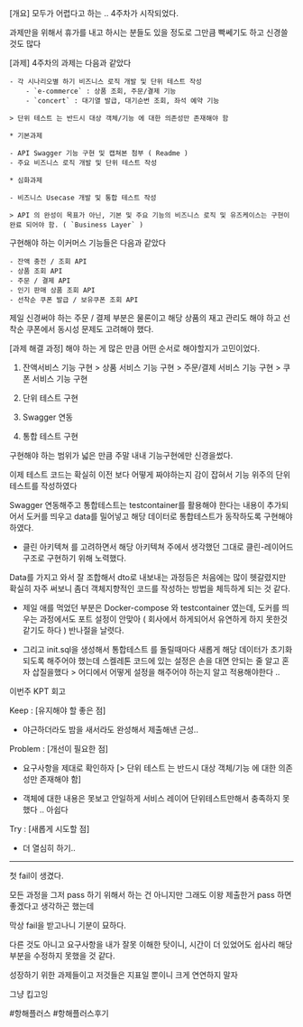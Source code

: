 [개요]
모두가 어렵다고 하는 .. 4주차가 시작되었다. 

과제만을 위해서 휴가를 내고 하시는 분들도 있을 정도로 그만큼 빡쎄기도 하고 신경쓸것도 많다

 

[과제]
4주차의 과제는 다음과 같았다 

```
- 각 시나리오별 하기 비즈니스 로직 개발 및 단위 테스트 작성
    - `e-commerce` : 상품 조회, 주문/결제 기능
    - `concert` : 대기열 발급, 대기순번 조회, 좌석 예약 기능

> 단위 테스트 는 반드시 대상 객체/기능 에 대한 의존성만 존재해야 함

* 기본과제

- API Swagger 기능 구현 및 캡쳐본 첨부 ( Readme )
- 주요 비즈니스 로직 개발 및 단위 테스트 작성

* 심화과제

- 비즈니스 Usecase 개발 및 통합 테스트 작성

> API 의 완성이 목표가 아닌, 기본 및 주요 기능의 비즈니스 로직 및 유즈케이스는 구현이 완료 되어야 함. ( `Business Layer` )
 ```

구현해야 하는 이커머스 기능들은 다음과 같았다

```
- 잔액 충전 / 조회 API
- 상품 조회 API
- 주문 / 결제 API
- 인기 판매 상품 조회 API
- 선착순 쿠폰 발급 / 보유쿠폰 조회 API
 ```


제일 신경써야 하는 주문 / 결제 부분은 물론이고 해당 상품의 재고 관리도 해야 하고 선착순 쿠폰에서 동시성 문제도 고려해야 했다. 

 

[과제 해결 과정]
해야 하는 게 많은 만큼 어떤 순서로 해야할지가 고민이었다. 

 

1. 잔액서비스 기능 구현 > 상품 서비스 기능 구현 > 주문/결제 서비스 기능 구현 > 쿠폰 서비스 기능 구현

2. 단위 테스트 구현

3. Swagger 연동

4. 통합 테스트 구현

 

구현해야 하는 범위가 넓은 만큼 주말 내내 기능구현에만 신경을썼다.

이제 테스트 코드는 확실히 이전 보다 어떻게 짜야하는지 감이 잡혀서 기능 위주의 단위 테스트를 작성하였다 

 

Swagger 연동해주고 통합테스트는 testcontainer를 활용해야 한다는 내용이 추가되어서 도커를 띄우고 data를 밀어넣고 해당 데이터로 통합테스트가 동작하도록 구현해야 하였다. 

 - 클린 아키텍쳐 를 고려하면서 해당 아키텍쳐 주에서 생각했던 그대로 클린-레이어드 구조로 구현하기 위해 노력했다. 

Data를 가지고 와서 잘 조합해서 dto로 내보내는 과정등은 처음에는 많이 헷갈렸지만 확실히 자주 써보니 좀더 객체지향적인 코드를 작성하는 방법을 체득하게 되는 것 같다. 

 

- 제일 애를 먹었던 부분은 Docker-compose 와 testcontainer 였는데, 도커를 띄우는 과정에서도 포트 설정이 안맞아 ( 회사에서 하게되어서 유연하게 하지 못한것 같기도 하다 ) 반나절을 날렷다. 

- 그리고 init.sql을 생성해서 통합테스트 를 돌릴때마다 새롭게 해당 데이터가 초기화되도록 해주어야 했는데 스켈레톤 코드에 있는 설정은 손을 대면 안되는 줄 알고 혼자 삽질을했다 > 어디에서 어떻게 설정을 해주어야 하는지 알고 적용해야한다 .. 

 

 

이번주 KPT 회고



Keep : [유지해야 할 좋은 점]
- 야근하더라도 밤을 새서라도 완성해서 제출해낸 근성..  

 

Problem : [개선이 필요한 점]
- 요구사항을 제대로 확인하자 [> 단위 테스트 는 반드시 대상 객체/기능 에 대한 의존성만 존재해야 함]

- 객체에 대한 내용은 못보고 안일하게 서비스 레이어 단위테스트만해서 충족하지 못했다 .. 아쉽다 


Try : [새롭게 시도할 점]
- 더 열심히 하기..

--- 
 

첫 fail이 생겼다.

모든 과정을 그저 pass 하기 위해서 하는 건 아니지만 그래도 이왕 제출한거 pass 하면 좋겠다고 생각하곤 했는데 

막상 fail을 받고나니 기분이 묘하다. 

 

다른 것도 아니고 요구사항을 내가 잘못 이해한 탓이니, 시간이 더 있었어도 쉽사리 해당 부분을 수정하지 못했을 것 같다. 

 

성장하기 위한 과제들이고 저것들은 지표일 뿐이니 크게 연연하지 말자 

그냥 킵고잉


#항해플러스 #항해플러스후기
